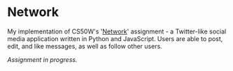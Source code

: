 # Network
 
My implementation of CS50W's '[Network](https://cs50.harvard.edu/web/2020/projects/4/network/)' assignment - a Twitter-like social media application written in Python and JavaScript. Users are able to post, edit, and like messages, as well as follow other users.

_Assignment in progress._
